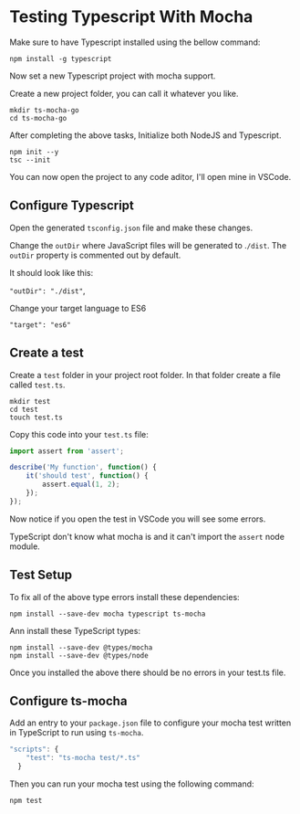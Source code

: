 # Testing Typescript With Mocha

Make sure to have Typescript installed using the bellow command:

```command
npm install -g typescript
```

Now set a new Typescript project with mocha support.

Create a new project folder, you can call it whatever you like.


```command
mkdir ts-mocha-go
cd ts-mocha-go
```

After completing the above tasks, Initialize both NodeJS and Typescript.

```command
npm init --y
tsc --init
```

You can now open the project to any code aditor, I'll open mine in VSCode.

## Configure Typescript

Open the generated ```tsconfig.json``` file and make these changes.

Change the ```outDir``` where JavaScript files will be generated to .```/dist```. The ```outDir``` property is commented out by default.

It should look like this:

```"outDir": "./dist"```,

Change your target language to ES6

```"target": "es6"```

## Create a test

Create a ```test``` folder in your project root folder. In that folder create a file called ```test.ts```.

```command
mkdir test
cd test
touch test.ts
```

Copy this code into your ```test.ts``` file:

```javascript
import assert from 'assert';

describe('My function', function() {
    it('should test', function() {
        assert.equal(1, 2);
    });
});
```

Now notice if you open the test in VSCode you will see some errors.

TypeScript don't know what mocha is and it can't import the ```assert``` node module.

## Test Setup


To fix all of the above type errors install these dependencies:

```command
npm install --save-dev mocha typescript ts-mocha
```
Ann install these TypeScript types:

```command
npm install --save-dev @types/mocha
npm install --save-dev @types/node
```
Once you installed the above there should be no errors in your test.ts file.

## Configure ts-mocha

Add an entry to your ```package.json``` file to configure your mocha test written in TypeScript to run using ```ts-mocha```.

```javascript
"scripts": {
    "test": "ts-mocha test/*.ts"
  }
```
Then you can run your mocha test using the following command:
```command
npm test
```
